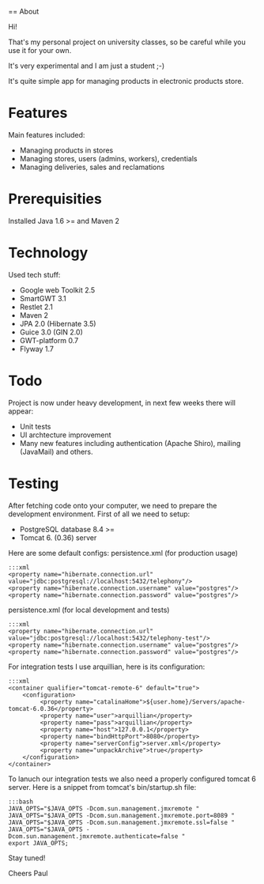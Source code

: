== About

Hi!

That's my personal project on university classes,
so be careful while you use it for your own.

It's very experimental and I am just a student ;-)

It's quite simple app for managing products in electronic products store.

# Features

Main features included: 
* Managing products in stores
* Managing stores, users (admins, workers), credentials
* Managing deliveries, sales and reclamations

# Prerequisities

Installed Java 1.6 >= and Maven 2

# Technology

Used tech stuff:
* Google web Toolkit 2.5
* SmartGWT 3.1
* Restlet 2.1
* Maven 2
* JPA 2.0 (Hibernate 3.5)
* Guice 3.0 (GIN 2.0)
* GWT-platform 0.7
* Flyway 1.7

# Todo

Project is now under heavy development, in next few weeks there will appear:
* Unit tests
* UI archtecture improvement
* Many new features including authentication (Apache Shiro), mailing (JavaMail) and others.

# Testing

After fetching code onto your computer, we need to prepare the development environment.
First of all we need to setup:
- PostgreSQL database 8.4 >=
- Tomcat 6. (0.36) server

Here are some default configs:
persistence.xml (for production usage)

    :::xml
    <property name="hibernate.connection.url" value="jdbc:postgresql://localhost:5432/telephony"/>
    <property name="hibernate.connection.username" value="postgres"/>
    <property name="hibernate.connection.password" value="postgres"/>


persistence.xml (for local development and tests)

    :::xml
    <property name="hibernate.connection.url" value="jdbc:postgresql://localhost:5432/telephony-test"/>
    <property name="hibernate.connection.username" value="postgres"/>
    <property name="hibernate.connection.password" value="postgres"/>


For integration tests I use arquillian, here is its configuration:

    :::xml
    <container qualifier="tomcat-remote-6" default="true">
        <configuration>
             <property name="catalinaHome">${user.home}/Servers/apache-tomcat-6.0.36</property>
             <property name="user">arquillian</property>
             <property name="pass">arquillian</property>
             <property name="host">127.0.0.1</property>
             <property name="bindHttpPort">8080</property>
             <property name="serverConfig">server.xml</property>
             <property name="unpackArchive">true</property>
        </configuration>
    </container>


To lanuch our integration tests we also need a properly configured tomcat 6 server.
Here is a snippet from tomcat's bin/startup.sh file:

    :::bash
    JAVA_OPTS="$JAVA_OPTS -Dcom.sun.management.jmxremote "
    JAVA_OPTS="$JAVA_OPTS -Dcom.sun.management.jmxremote.port=8089 "
    JAVA_OPTS="$JAVA_OPTS -Dcom.sun.management.jmxremote.ssl=false "
    JAVA_OPTS="$JAVA_OPTS -Dcom.sun.management.jmxremote.authenticate=false "
    export JAVA_OPTS;


Stay tuned!

Cheers 
Paul